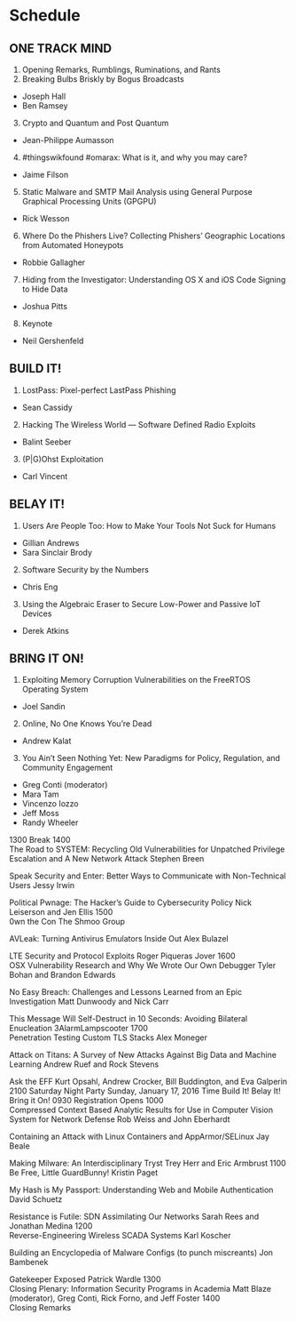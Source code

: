 # Schedule

## ONE TRACK MIND

1. Opening Remarks, Rumblings, Ruminations, and Rants
2. Breaking Bulbs Briskly by Bogus Broadcasts
  - Joseph Hall
  - Ben Ramsey
3. Crypto and Quantum and Post Quantum
  - Jean-Philippe Aumasson
4. \#thingswikfound \#omarax: What is it, and why you may care?
  - Jaime Filson
5. Static Malware and SMTP Mail Analysis using General Purpose Graphical Processing Units (GPGPU)
  - Rick Wesson
6. Where Do the Phishers Live? Collecting Phishers’ Geographic Locations from Automated Honeypots
  - Robbie Gallagher
7. Hiding from the Investigator: Understanding OS X and iOS Code Signing to Hide Data
  - Joshua Pitts
8. Keynote
  - Neil Gershenfeld


## BUILD IT!

1. LostPass: Pixel-perfect LastPass Phishing
  - Sean Cassidy
2. Hacking The Wireless World — Software Defined Radio Exploits
  - Balint Seeber
3. (P|G)Ohst Exploitation
  - Carl Vincent


## BELAY IT!

1. Users Are People Too: How to Make Your Tools Not Suck for Humans
  - Gillian Andrews
  - Sara Sinclair Brody
2. Software Security by the Numbers
  - Chris Eng
3. Using the Algebraic Eraser to Secure Low-Power and Passive IoT Devices
  - Derek Atkins


## BRING IT ON!

1. Exploiting Memory Corruption Vulnerabilities on the FreeRTOS Operating System
  - Joel Sandin
2. Online, No One Knows You’re Dead
  - Andrew Kalat
3. You Ain’t Seen Nothing Yet: New Paradigms for Policy, Regulation, and Community Engagement
 - Greg Conti (moderator)
 - Mara Tam
 - Vincenzo Iozzo
 - Jeff Moss
 - Randy Wheeler




1300  Break
1400  
The Road to SYSTEM: Recycling Old Vulnerabilities for Unpatched Privilege Escalation and A New Network Attack
Stephen Breen

Speak Security and Enter: Better Ways to Communicate with Non-Technical Users
Jessy Irwin

Political Pwnage: The Hacker’s Guide to Cybersecurity Policy
Nick Leiserson and Jen Ellis
1500  
0wn the Con
The Shmoo Group

AVLeak: Turning Antivirus Emulators Inside Out
Alex Bulazel

LTE Security and Protocol Exploits
Roger Piqueras Jover
1600  
OSX Vulnerability Research and Why We Wrote Our Own Debugger
Tyler Bohan and Brandon Edwards

No Easy Breach: Challenges and Lessons Learned from an Epic Investigation
Matt Dunwoody and Nick Carr

This Message Will Self-Destruct in 10 Seconds: Avoiding Bilateral Enucleation
3AlarmLampscooter
1700  
Penetration Testing Custom TLS Stacks
Alex Moneger

Attack on Titans: A Survey of New Attacks Against Big Data and Machine Learning
Andrew Ruef and Rock Stevens

Ask the EFF
Kurt Opsahl, Andrew Crocker, Bill Buddington, and Eva Galperin
2100  Saturday Night Party
Sunday, January 17, 2016
Time  Build It! Belay It! Bring it On!
0930  Registration Opens
1000  
Compressed Context Based Analytic Results for Use in Computer Vision System for Network Defense
Rob Weiss and John Eberhardt

Containing an Attack with Linux Containers and AppArmor/SELinux
Jay Beale

Making Milware: An Interdisciplinary Tryst
Trey Herr and Eric Armbrust
1100  
Be Free, Little GuardBunny!
Kristin Paget

My Hash is My Passport: Understanding Web and Mobile Authentication
David Schuetz

Resistance is Futile: SDN Assimilating Our Networks
Sarah Rees and Jonathan Medina
1200  
Reverse-Engineering Wireless SCADA Systems
Karl Koscher

Building an Encyclopedia of Malware Configs (to punch miscreants)
Jon Bambenek

Gatekeeper Exposed
Patrick Wardle
1300  
Closing Plenary: Information Security Programs in Academia
Matt Blaze (moderator), Greg Conti, Rick Forno, and Jeff Foster
1400  
Closing Remarks
